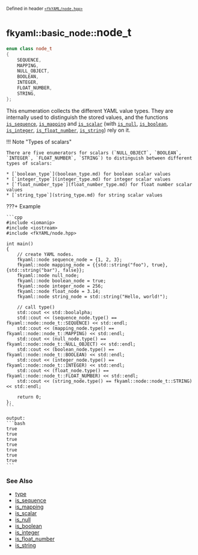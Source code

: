 <small>Defined in header [`<fkYAML/node.hpp>`](https://github.com/fktn-k/fkYAML/blob/develop/include/fkYAML/node.hpp)</small>

# <small>fkyaml::basic_node::</small>node_t

```cpp
enum class node_t
{
    SEQUENCE,
    MAPPING,
    NULL_OBJECT,
    BOOLEAN,
    INTEGER,
    FLOAT_NUMBER,
    STRING,
};
```

This enumeration collects the different YAML value types. They are internally used to distinguish the stored values, and the functions [`is_sequence`](is_sequence.md), [`is_mapping`](is_mapping.md) and [`is_scalar`](is_scalar.md) (with [`is_null`](is_null.md), [`is_boolean`](is_boolean.md), [`is_integer`](is_integer.md), [`is_float_number`](is_float_number.md), [`is_string`](is_string.md)) rely on it.  

!!! Note "Types of scalars"

    There are five enumerators for scalars (`NULL_OBJECT`, `BOOLEAN`, `INTEGER`, `FLOAT_NUMBER`, `STRING`) to distinguish between different types of scalars:  

    * [`boolean_type`](boolean_type.md) for boolean scalar values
    * [`integer_type`](integer_type.md) for integer scalar values
    * [`float_number_type`](float_number_type.md) for float number scalar values
    * [`string_type`](string_type.md) for string scalar values

???+ Example

    ```cpp
    #include <iomanip>
    #include <iostream>
    #include <fkYAML/node.hpp>

    int main()
    {
        // create YAML nodes.
        fkyaml::node sequence_node = {1, 2, 3};
        fkyaml::node mapping_node = {{std::string("foo"), true}, {std::string("bar"), false}};
        fkyaml::node null_node;
        fkyaml::node boolean_node = true;
        fkyaml::node integer_node = 256;
        fkyaml::node float_node = 3.14;
        fkyaml::node string_node = std::string("Hello, world!");

        // call type()
        std::cout << std::boolalpha;
        std::cout << (sequence_node.type() == fkyaml::node::node_t::SEQUENCE) << std::endl;
        std::cout << (mapping_node.type() == fkyaml::node::node_t::MAPPING) << std::endl;
        std::cout << (null_node.type() == fkyaml::node::node_t::NULL_OBJECT) << std::endl;
        std::cout << (boolean_node.type() == fkyaml::node::node_t::BOOLEAN) << std::endl;
        std::cout << (integer_node.type() == fkyaml::node::node_t::INTEGER) << std::endl;
        std::cout << (float_node.type() == fkyaml::node::node_t::FLOAT_NUMBER) << std::endl;
        std::cout << (string_node.type() == fkyaml::node::node_t::STRING) << std::endl;

        return 0;
    };
    ```

    output:
    ```bash
    true
    true
    true
    true
    true
    true
    true
    ```

### **See Also**

* [type](type.md)
* [is_sequence](is_sequence.md)
* [is_mapping](is_mapping.md)
* [is_scalar](is_scalar.md)
* [is_null](is_null.md)
* [is_boolean](is_boolean.md)
* [is_integer](is_integer.md)
* [is_float_number](is_float_number.md)
* [is_string](is_string.md)